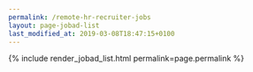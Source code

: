 ```yaml
---
permalink: /remote-hr-recruiter-jobs
layout: page-jobad-list
last_modified_at: 2019-03-08T18:47:15+0100
---
```

{% include render_jobad_list.html permalink=page.permalink %}

